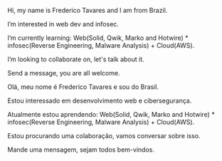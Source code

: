 <!DOCTYPE html>
<html>
<body>
<p>Hi, my name is <bold>Frederico Tavares</bold> and I am from Brazil.</p>
<p>I’m interested in web dev and infosec.</p>
<p>I’m currently learning: Web(Solid, Qwik, Marko and Hotwire) * infosec(Reverse Engineering, Malware Analysis) + Cloud(AWS).</p>
<p>I’m looking to collaborate on, let's talk about it.</p>
<p>Send a message, you are all welcome.</p>

<p>Olá, meu nome é <bold>Frederico Tavares</bold> e sou do Brasil.</p>
<p>Estou interessado em desenvolvimento web e cibersegurança.</p>
<p>Atualmente estou aprendendo: Web(Solid, Qwik, Marko and Hotwire) * infosec(Reverse Engineering, Malware Analysis) + Cloud(AWS).</p>
<p>Estou procurando uma colaboração, vamos conversar sobre isso.</p>
<p>Mande uma mensagem, sejam todos bem-vindos.</p>

</body>
</html>

